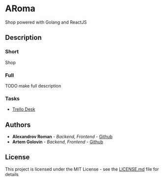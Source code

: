 # ARoma
Shop powered with Golang and ReactJS

## Description

### Short
Shop

### Full
TODO make full description

### Tasks
* [Trello Desk](https://trello.com/b/odFHaFib/aroma)


## Authors

* **Alexandrov Roman** - *Backend, Frontend* - [Github](https://github.com/AlexandrovRoman)
* **Artem Golovin** - *Backend, Frontend* - [Github](https://github.com/RustyGuard)

## License
This project is licensed under the MIT License - see the [LICENSE.md](https://github.com/Pogchamp-company/ARoma/blob/master/LICENSE) file for details
